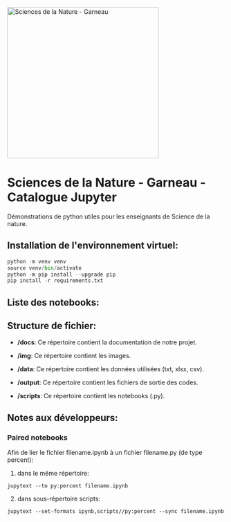 <img src="https://github.com/Benjamin-GosselinCliche/SciencesDeLaNature_Garneau_Catalogue_Jupyter/assets/21174453/35aebb6d-4c62-41a9-8b3c-a44c2022ae54" alt="Sciences de la Nature - Garneau" width="350">

# Sciences de la Nature - Garneau - Catalogue Jupyter

Démonstrations de python utiles pour les enseignants de Science de la nature.

## Installation de l'environnement virtuel:

```python
python -m venv venv
source venv/bin/activate
python -m pip install --upgrade pip
pip install -r requirements.txt
```

## Liste des notebooks:

## Structure de fichier:

- **/docs**: Ce répertoire contient la documentation de notre projet.

- **/img**: Ce répertoire contient les images.

- **/data**: Ce répertoire contient les données utilisées (txt, xlsx, csv).

- **/output**: Ce répertoire contient les fichiers de sortie des codes.

- **/scripts**: Ce répertoire contient les notebooks (.py).






## Notes aux développeurs:

### Paired notebooks

Afin de lier le fichier filename.ipynb à un fichier filename.py (de type percent):

1) dans le même répertoire:
```
jupytext --to py:percent filename.ipynb
```

2) dans sous-répertoire scripts:
```
jupytext --set-formats ipynb,scripts//py:percent --sync filename.ipynb
```

